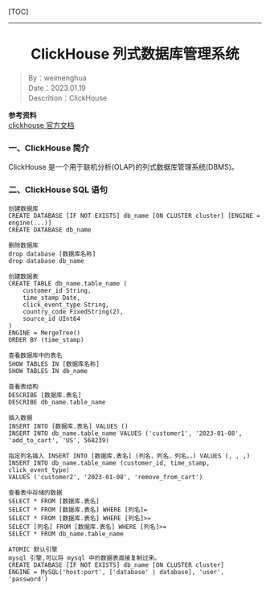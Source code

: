 [TOC]

---

<h1 align="center">ClickHouse 列式数据库管理系统</h1>

> By：weimenghua  
> Date：2023.01.19  
> Descrition：ClickHouse  

**参考资料**  
[clickhouse 官方文档](https://clickhouse.com/docs/zh/)



### 一、ClickHouse 简介
ClickHouse 是一个用于联机分析(OLAP)的列式数据库管理系统(DBMS)。



### 二、ClickHouse SQL 语句

```
创建数据库
CREATE DATABASE [IF NOT EXISTS] db_name [ON CLUSTER cluster] [ENGINE = engine(...)]
CREATE DATABASE db_name

删除数据库
drop database [数据库名称]
drop database db_name

创建数据表
CREATE TABLE db_name.table_name (
    customer_id String, 
    time_stamp Date, 
    click_event_type String,
    country_code FixedString(2), 	
    source_id UInt64
) 
ENGINE = MergeTree()
ORDER BY (time_stamp)

查看数据库中的表名
SHOW TABLES IN [数据库名称]
SHOW TABLES IN db_name

查看表结构 
DESCRIBE [数据库.表名]
DESCRIBE db_name.table_name

插入数据
INSERT INTO [数据库.表名] VALUES ()
INSERT INTO db_name.table_name VALUES ('customer1', '2023-01-08', 'add_to_cart', 'US', 568239)

指定列名插入 INSERT INTO [数据库.表名] (列名，列名，列名，，) VALUES (, , ,)
INSERT INTO db_name.table_name (customer_id, time_stamp, click_event_type)
VALUES ('customer2', '2023-01-08', 'remove_from_cart')

查看表中存储的数据
SELECT * FROM [数据库.表名]
SELECT * FROM [数据库.表名] WHERE [列名]= 
SELECT * FROM [数据库.表名] WHERE [列名]>=
SELECT [列名] FROM [数据库.表名] WHERE [列名]>=
SELECT * FROM db_name.table_name

ATOMIC 默认引擎
mysql 引擎,可以将 mysql 中的数据表直接复制过来。
CREATE DATABASE [IF NOT EXISTS] db_name [ON CLUSTER cluster]
ENGINE = MySQL('host:port', ['database' | database], 'user', 'password')
```